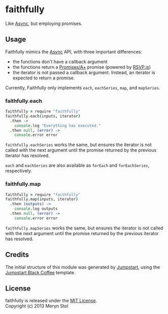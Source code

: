 # faithfully

Like [Async](https://github.com/caolan/async), but employing promises.

## Usage

Faithfully mimics the [Async](https://github.com/caolan/async) API, with three important differences:

* the functions don't have a callback argument
* the functions return a [Promises/A+](http://promises-aplus.github.io/promises-spec/) promise (powered by [RSVP.js](https://github.com/tildeio/rsvp.js))
* the iterator is not passed a callback argument. Instead, an iterator is expected to return a promise.

Currently, Faithfully only implements `each`, `eachSeries`, `map`, and `mapSeries`.

### faithfully.each

```coffee
faithfully = require "faithfully"
faithfully.each(inputs, iterator)
  .then ->
    console.log "Everything has executed."
  .then null, (error) ->
    console.error error
```

`faithfully.eachSeries` works the same, but ensures the iterator is not called with the next argument until the promise returned by the previous iterator has resolved.

`each` and `eachSeries` are also available as `forEach` and `forEachSeries`, respectively.

### faithfully.map

```coffee
faithfully = require "faithfully"
faithfully.map(inputs, iterator)
  .then (outputs) ->
    console.log outputs
  .then null, (error) ->
    console.error error
```

`faithfully.mapSeries` works the same, but ensures the iterator is not called with the next argument until the promise returned by the previous iterator has resolved.

## Credits

The initial structure of this module was generated by [Jumpstart](https://github.com/meryn/jumpstart), using the [Jumpstart Black Coffee](https://github.com/meryn/jumpstart-black-coffee) template.

## License

faithfully is released under the [MIT License](http://opensource.org/licenses/MIT).  
Copyright (c) 2013 Meryn Stol  